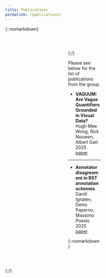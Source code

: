 ```yaml
---
title: Publications
permalink: /publications/
---
```


{::nomarkdown}
<div class="container" style="margin-top: 60px; margin-bottom: 60px; padding-left: 200px; padding-right: 200px;">
{:/}

Please see below for the list of publications from the group.

* **VAQUUM: Are Vague Quantifiers Grounded in Visual Data?**  
Hugh Mee Wong, Rick Nouwen, Albert Gatt<br>
2025  
<a href="https://arxiv.org/abs/2502.11874" class="btn btn-blue">paper</a>

---

* **Annotator disagreement in RST annotation schemes**  
Daniil Ignatev, Denis Paperno, Massimo Poesio<br>
2025  
<a href="https://openpublishing.library.umass.edu/scil/article/id/3137/" class="btn btn-blue">paper</a>

{::nomarkdown}
</div>
{:/}
